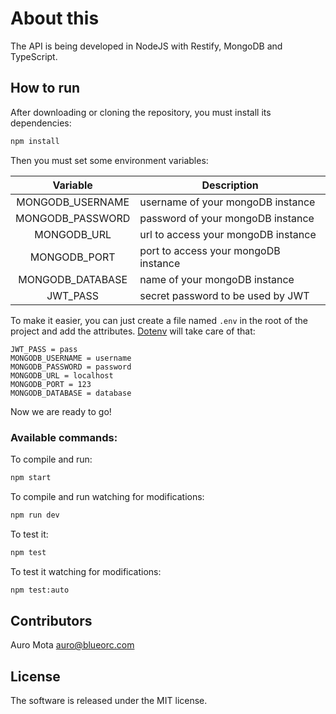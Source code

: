 # About this
The API is being developed in NodeJS with Restify, MongoDB and TypeScript.

## How to run
After downloading or cloning the repository, you must install its dependencies:

```bash
npm install
```

Then you must set some environment variables:

| Variable | Description |
|:-:|-|
| MONGODB_USERNAME | username of your mongoDB instance |
| MONGODB_PASSWORD | password of your mongoDB instance |
| MONGODB_URL | url to access your mongoDB instance |
| MONGODB_PORT | port to access your mongoDB instance|
| MONGODB_DATABASE | name of your mongoDB instance|
| JWT_PASS | secret password to be used by JWT |

To make it easier, you can just create a file named `.env` in the root of the project and add the attributes. [Dotenv](https://github.com/motdotla/dotenv) will take care of that:

```
JWT_PASS = pass
MONGODB_USERNAME = username
MONGODB_PASSWORD = password
MONGODB_URL = localhost
MONGODB_PORT = 123
MONGODB_DATABASE = database
```

Now we are ready to go! 

### Available commands:

To compile and run:
```bash
npm start
```
To compile and run watching for modifications:
```bash
npm run dev
```
To test it:
```bash
npm test
```
To test it watching for modifications:
```bash
npm test:auto
```

## Contributors
Auro Mota <auro@blueorc.com>

## License
The software is released under the MIT license.